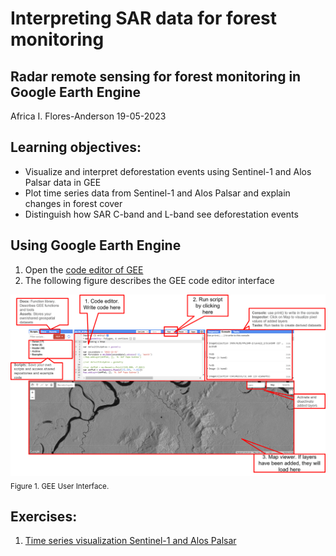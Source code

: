 # Interpreting SAR data for forest monitoring

## Radar remote sensing for forest monitoring in Google Earth Engine

Africa I. Flores-Anderson 19-05-2023

## Learning objectives:
* Visualize and interpret deforestation events using Sentinel-1 and Alos Palsar data in GEE
* Plot time series data from Sentinel-1 and Alos Palsar and explain changes in forest cover 
* Distinguish how SAR C-band  and L-band see deforestation events 


## Using Google Earth Engine
1. Open the [code editor of GEE](https://code.earthengine.google.com/) 
2. The following figure describes the GEE code editor interface

![fig](/Figures/GEE_Interface5.png)
<sub>Figure 1. GEE User Interface. </sub>

## Exercises:
1. [Time series visualization Sentinel-1 and Alos Palsar](/Exercise1_TimeSeries.md)
